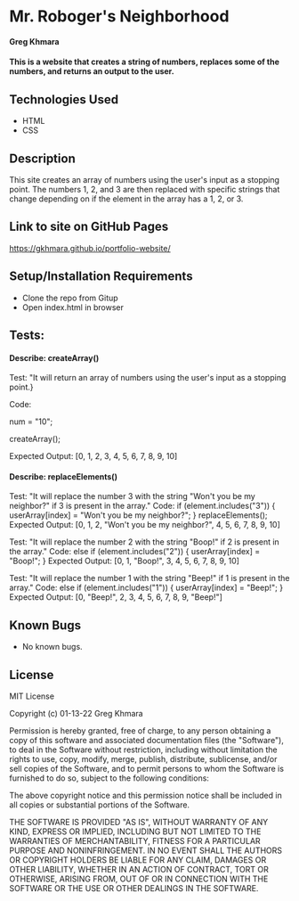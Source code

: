 # Mr. Roboger's Neighborhood

#### Greg Khmara

#### This is a website that creates a string of numbers, replaces some of the numbers, and returns an output to the user.

## Technologies Used

* HTML
* CSS

## Description

This site creates an array of numbers using the user's input as a stopping point. The numbers 1, 2, and 3 are then replaced with specific strings that change depending on if the element in the array has a 1, 2, or 3.

## Link to site on GitHub Pages
https://gkhmara.github.io/portfolio-website/

## Setup/Installation Requirements

* Clone the repo from Gitup
* Open index.html in browser

## Tests:

#### Describe: createArray()

Test: "It will return an array of numbers using the user's input as a stopping point.}

Code:

num = "10";

createArray();

Expected Output: [0, 1, 2, 3, 4, 5, 6, 7, 8, 9, 10]

#### Describe: replaceElements()

Test: "It will replace the number 3 with the string "Won't you be my neighbor?" if 3 is present in the array."
Code:
if (element.includes("3")) {
      userArray[index] = "Won't you be my neighbor?";
}
replaceElements();
Expected Output: [0, 1, 2, "Won't you be my neighbor?", 4, 5, 6, 7, 8, 9, 10]

Test: "It will replace the number 2 with the string "Boop!" if 2 is present in the array."
Code:
else if (element.includes("2")) {
      userArray[index] = "Boop!";
}
Expected Output: [0, 1, "Boop!", 3, 4, 5, 6, 7, 8, 9, 10]

Test: "It will replace the number 1 with the string "Beep!" if 1 is present in the array."
Code:
else if (element.includes("1")) {
      userArray[index] = "Beep!";
}
Expected Output:
[0, "Beep!", 2, 3, 4, 5, 6, 7, 8, 9, "Beep!"]

## Known Bugs

* No known bugs.

## License

MIT License

Copyright (c) 01-13-22 Greg Khmara  

Permission is hereby granted, free of charge, to any person obtaining a copy
of this software and associated documentation files (the "Software"), to deal
in the Software without restriction, including without limitation the rights
to use, copy, modify, merge, publish, distribute, sublicense, and/or sell
copies of the Software, and to permit persons to whom the Software is
furnished to do so, subject to the following conditions:

The above copyright notice and this permission notice shall be included in all
copies or substantial portions of the Software.

THE SOFTWARE IS PROVIDED "AS IS", WITHOUT WARRANTY OF ANY KIND, EXPRESS OR
IMPLIED, INCLUDING BUT NOT LIMITED TO THE WARRANTIES OF MERCHANTABILITY,
FITNESS FOR A PARTICULAR PURPOSE AND NONINFRINGEMENT. IN NO EVENT SHALL THE
AUTHORS OR COPYRIGHT HOLDERS BE LIABLE FOR ANY CLAIM, DAMAGES OR OTHER
LIABILITY, WHETHER IN AN ACTION OF CONTRACT, TORT OR OTHERWISE, ARISING FROM,
OUT OF OR IN CONNECTION WITH THE SOFTWARE OR THE USE OR OTHER DEALINGS IN THE
SOFTWARE.